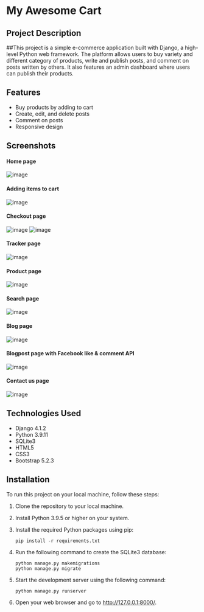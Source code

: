 # My Awesome Cart

## Project Description

##This project is a simple e-commerce application built with Django, a high-level Python web framework. The platform allows users to buy variety and different category of products, write and publish posts, and comment on posts written by others. It also features an admin dashboard where users can publish their products.

## Features

- Buy products by adding to cart
- Create, edit, and delete posts
- Comment on posts
- Responsive design

## Screenshots
#### Home page
![image](https://github.com/sohamw03/MyAwesomeCart/assets/102748742/94cd48f9-9d74-4be3-aeee-3c2e13c99fb1)

#### Adding items to cart
![image](https://github.com/sohamw03/MyAwesomeCart/assets/102748742/6d47befa-7162-4ae5-a0bb-b3034fbe9f4f)

#### Checkout page
![image](https://github.com/sohamw03/MyAwesomeCart/assets/102748742/63a10ac4-1324-4c8a-9ab3-f299c389d769)
![image](https://github.com/sohamw03/MyAwesomeCart/assets/102748742/a47e8110-b360-484a-ba2f-750fd664e08b)

#### Tracker page
![image](https://github.com/sohamw03/MyAwesomeCart/assets/102748742/2714fef2-39e4-422e-a923-9ec16b7bc638)

#### Product page
![image](https://github.com/sohamw03/MyAwesomeCart/assets/102748742/a4392acc-73d5-4aad-bba1-5ac1565da874)

#### Search page
![image](https://github.com/sohamw03/MyAwesomeCart/assets/102748742/774386e3-35a1-44a2-b799-4f446ac5556e)

#### Blog page
![image](https://github.com/sohamw03/MyAwesomeCart/assets/102748742/053e0aa9-b5b8-40c7-9bc8-3317e7213c2b)

#### Blogpost page with Facebook like & comment API
![image](https://github.com/sohamw03/MyAwesomeCart/assets/102748742/a4a67f0f-2c3d-42ea-9cab-cd87ba499a01)

#### Contact us page
![image](https://github.com/sohamw03/MyAwesomeCart/assets/102748742/9f07f21c-5b85-42e6-94f1-a4f8ff2272a2)

## Technologies Used

- Django 4.1.2
- Python 3.9.11
- SQLite3
- HTML5
- CSS3
- Bootstrap 5.2.3

## Installation

To run this project on your local machine, follow these steps:

1. Clone the repository to your local machine.
2. Install Python 3.9.5 or higher on your system.
3. Install the required Python packages using pip:

   ```
   pip install -r requirements.txt
   ```

4. Run the following command to create the SQLite3 database:

   ```
   python manage.py makemigrations
   python manage.py migrate
   ```

5. Start the development server using the following command:

   ```
   python manage.py runserver
   ```

6. Open your web browser and go to http://127.0.0.1:8000/.

